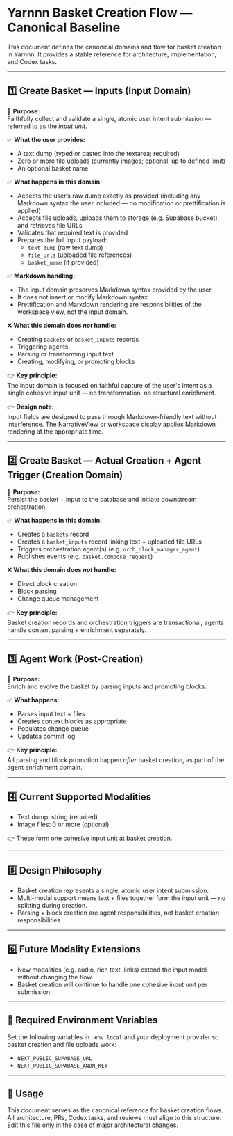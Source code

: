 # Yarnnn Basket Creation Flow — Canonical Baseline

This document defines the canonical domains and flow for basket creation in Yarnnn. It provides a stable reference for architecture, implementation, and Codex tasks.

---

## 1️⃣ Create Basket — Inputs (Input Domain)

👑 **Purpose:**  
Faithfully collect and validate a single, atomic user intent submission — referred to as the *input unit*.

✅ **What the user provides:**  
- A text dump (typed or pasted into the textarea; required)  
- Zero or more file uploads (currently images; optional, up to defined limit)  
- An optional basket name  

✅ **What happens in this domain:**  
- Accepts the user’s raw dump exactly as provided (including any Markdown syntax the user included — no modification or prettification is applied)  
- Accepts file uploads, uploads them to storage (e.g. Supabase bucket), and retrieves file URLs  
- Validates that required text is provided  
- Prepares the full input payload:
  - `text_dump` (raw text dump)
  - `file_urls` (uploaded file references)
  - `basket_name` (if provided)

✅ **Markdown handling:**  
- The input domain preserves Markdown syntax provided by the user.  
- It does not insert or modify Markdown syntax.
- Prettification and Markdown rendering are responsibilities of the workspace view, not the input domain.

❌ **What this domain does *not* handle:**  
- Creating `baskets` or `basket_inputs` records  
- Triggering agents  
- Parsing or transforming input text  
- Creating, modifying, or promoting blocks  

👉 **Key principle:**  
The input domain is focused on faithful capture of the user's intent as a single cohesive input unit — no transformation, no structural enrichment.

👉 **Design note:**  
Input fields are designed to pass through Markdown-friendly text without interference. The NarrativeView or workspace display applies Markdown rendering at the appropriate time.


---

## 2️⃣ Create Basket — Actual Creation + Agent Trigger (Creation Domain)

👑 **Purpose:**  
Persist the basket + input to the database and initiate downstream orchestration.

✅ **What happens in this domain:**  
- Creates a `baskets` record  
- Creates a `basket_inputs` record linking text + uploaded file URLs  
- Triggers orchestration agent(s) (e.g. `orch_block_manager_agent`)  
- Publishes events (e.g. `basket.compose_request`)  

❌ **What this domain does *not* handle:**  
- Direct block creation  
- Block parsing  
- Change queue management  

👉 **Key principle:**  
Basket creation records and orchestration triggers are transactional; agents handle content parsing + enrichment separately.

---

## 3️⃣ Agent Work (Post-Creation)

👑 **Purpose:**  
Enrich and evolve the basket by parsing inputs and promoting blocks.

✅ **What happens:**  
- Parses input text + files  
- Creates context blocks as appropriate  
- Populates change queue  
- Updates commit log  

👉 **Key principle:**  
All parsing and block promotion happen *after* basket creation, as part of the agent enrichment domain.

---

## 4️⃣ Current Supported Modalities

- Text dump: string (required)  
- Image files: 0 or more (optional)

👉 These form one cohesive input unit at basket creation.

---

## 5️⃣ Design Philosophy

- Basket creation represents a single, atomic user intent submission.  
- Multi-modal support means text + files together form the input unit — no splitting during creation.  
- Parsing + block creation are agent responsibilities, not basket creation responsibilities.

---

## 6️⃣ Future Modality Extensions

- New modalities (e.g. audio, rich text, links) extend the input model without changing the flow.
- Basket creation will continue to handle one cohesive input unit per submission.

---

## 🔧 Required Environment Variables

Set the following variables in `.env.local` and your deployment provider so basket creation and file uploads work:

- `NEXT_PUBLIC_SUPABASE_URL`
- `NEXT_PUBLIC_SUPABASE_ANON_KEY`

---

## 📌 Usage

This document serves as the canonical reference for basket creation flows.  
All architecture, PRs, Codex tasks, and reviews must align to this structure.  
Edit this file only in the case of major architectural changes.

